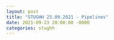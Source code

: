 ```yaml
---
layout: post
title: "STUGHH 23.09.2021 - Pipelines"
date: 2021-09-23 20:00:00 -0000
categories: stughh
---
```


[Präsentation QA in CI/CD Pipelines (PDF)]:/assets/presentations/2021-09-23-qa-in-ci-cd-pipelines.pdf
